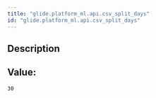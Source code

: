 ```yaml
---
title: "glide.platform_ml.api.csv_split_days"
id: "glide.platform_ml.api.csv_split_days"
---
```

## Description



## Value: 
```
30
```